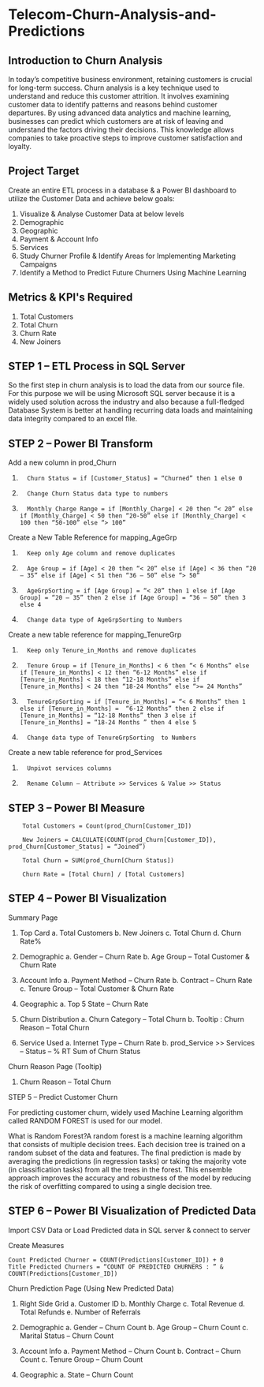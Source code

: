 # Telecom-Churn-Analysis-and-Predictions

## Introduction to Churn Analysis

In today’s competitive business environment, retaining customers is crucial for long-term success. Churn analysis is a key technique used to understand and reduce this customer attrition. It involves examining customer data to identify patterns and reasons behind customer departures. By using advanced data analytics and machine learning, businesses can predict which customers are at risk of leaving and understand the factors driving their decisions. This knowledge allows companies to take proactive steps to improve customer satisfaction and loyalty.

## Project Target
Create an entire ETL process in a database & a Power BI dashboard to utilize the Customer Data and achieve below goals:
1. Visualize & Analyse Customer Data at below levels
2. Demographic
3. Geographic
4. Payment & Account Info
5. Services
6. Study Churner Profile & Identify Areas for Implementing Marketing Campaigns
7. Identify a Method to Predict Future Churners Using Machine Learning


## Metrics & KPI's Required
1. Total Customers
2. Total Churn
3. Churn Rate
4. New Joiners

## STEP 1 – ETL Process in SQL Server
So the first step in churn analysis is to load the data from our source file. For this purpose we will be using Microsoft SQL server because it is a widely used solution across the industry and also because a full-fledged Database System is better at handling recurring data loads and maintaining data integrity compared to an excel file.

## STEP 2 – Power BI Transform

Add a new column in prod_Churn

1.       Churn Status = if [Customer_Status] = “Churned” then 1 else 0

2.       Change Churn Status data type to numbers

3.       Monthly Charge Range = if [Monthly_Charge] < 20 then “< 20” else if [Monthly_Charge] < 50 then “20-50” else if [Monthly_Charge] < 100 then “50-100” else “> 100”

 

Create a New Table Reference for mapping_AgeGrp

1.       Keep only Age column and remove duplicates

2.       Age Group = if [Age] < 20 then “< 20” else if [Age] < 36 then “20 – 35” else if [Age] < 51 then “36 – 50” else “> 50”

3.       AgeGrpSorting = if [Age Group] = “< 20” then 1 else if [Age Group] = “20 – 35” then 2 else if [Age Group] = “36 – 50” then 3 else 4

4.       Change data type of AgeGrpSorting to Numbers

 

Create a new table reference for mapping_TenureGrp

1.       Keep only Tenure_in_Months and remove duplicates

2.       Tenure Group = if [Tenure_in_Months] < 6 then “< 6 Months” else if [Tenure_in_Months] < 12 then “6-12 Months” else if [Tenure_in_Months] < 18 then “12-18 Months” else if [Tenure_in_Months] < 24 then “18-24 Months” else “>= 24 Months”

3.       TenureGrpSorting = if [Tenure_in_Months] = “< 6 Months” then 1 else if [Tenure_in_Months] =  “6-12 Months” then 2 else if [Tenure_in_Months] = “12-18 Months” then 3 else if [Tenure_in_Months] = “18-24 Months ” then 4 else 5

4.       Change data type of TenureGrpSorting  to Numbers

 

Create a new table reference for prod_Services

1.       Unpivot services columns

2.       Rename Column – Attribute >> Services & Value >> Status

## STEP 3 – Power BI Measure

        Total Customers = Count(prod_Churn[Customer_ID])

        New Joiners = CALCULATE(COUNT(prod_Churn[Customer_ID]), prod_Churn[Customer_Status] = “Joined”)

        Total Churn = SUM(prod_Churn[Churn Status])

        Churn Rate = [Total Churn] / [Total Customers]

 ## STEP 4 – Power BI Visualization
Summary Page
1.  Top Card
  a.       Total Customers
  b.       New Joiners
  c.       Total Churn
  d.       Churn Rate%

2.  Demographic
  a.       Gender – Churn Rate
  b.       Age Group – Total Customer & Churn Rate

3.  Account Info
  a.       Payment Method – Churn Rate
  b.       Contract – Churn Rate
  c.       Tenure Group – Total Customer & Churn Rate

4.  Geographic
  a.       Top 5 State – Churn Rate

5.  Churn Distribution
  a.       Churn Category – Total Churn
  b.       Tooltip : Churn Reason – Total Churn

7.  Service Used
  a.       Internet Type – Churn Rate
  b.       prod_Service >> Services – Status – % RT Sum of Churn Status

Churn Reason Page (Tooltip)
1.  Churn Reason – Total Churn

STEP 5 – Predict Customer Churn

For predicting customer churn, widely used Machine Learning algorithm called RANDOM FOREST is used for our model.

What is Random Forest?A random forest is a machine learning algorithm that consists of multiple decision trees. Each decision tree is trained on a random subset of the data and features. The final prediction is made by averaging the predictions (in regression tasks) or taking the majority vote (in classification tasks) from all the trees in the forest. This ensemble approach improves the accuracy and robustness of the model by reducing the risk of overfitting compared to using a single decision tree.

## STEP 6 – Power BI Visualization of Predicted Data

Import CSV Data or Load Predicted data in SQL server & connect to server

 
Create Measures

    Count Predicted Churner = COUNT(Predictions[Customer_ID]) + 0
    Title Predicted Churners = “COUNT OF PREDICTED CHURNERS : ” & COUNT(Predictions[Customer_ID])

 

Churn Prediction Page (Using New Predicted Data)
1.  Right Side Grid
  a.       Customer ID
  b.       Monthly Charge
  c.       Total Revenue
  d.       Total Refunds
  e.       Number of Referrals

2.  Demographic
  a.       Gender – Churn Count
  b.       Age Group – Churn Count
  c.       Marital Status – Churn Count

3.  Account Info
  a.       Payment Method – Churn Count
  b.       Contract – Churn Count
  c.       Tenure Group – Churn Count

4.  Geographic
  a.       State – Churn Count
